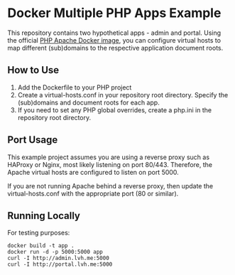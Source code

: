 # Docker Multiple PHP Apps Example

This repository contains two hypothetical apps - admin and portal. Using the official [PHP Apache Docker image](https://hub.docker.com/_/php/), you can configure virtual hosts to map different (sub)domains to the respective application document roots.

## How to Use

1. Add the Dockerfile to your PHP project
2. Create a virtual-hosts.conf in your repository root directory. Specify the (sub)domains and document roots for each app.
3. If you need to set any PHP global overrides, create a php.ini in the repository root directory.

## Port Usage

This example project assumes you are using a reverse proxy such as HAProxy or Nginx, most likely listening on port 80/443. Therefore, the Apache virtual hosts are configured to listen on port 5000.

If you are not running Apache behind a reverse proxy, then update the virtual-hosts.conf with the appropriate port (80 or similar).

## Running Locally

For testing purposes:
```
docker build -t app .
docker run -d -p 5000:5000 app
curl -I http://admin.lvh.me:5000
curl -I http://portal.lvh.me:5000
```
